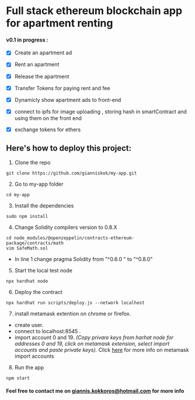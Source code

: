 # Full stack ethereum blockchain app for apartment renting 

#### v0.1 in progress  :

  - [x] Create an apartment ad 
  - [x] Rent an apartment
  - [x] Release the apartment
  - [x] Transfer Tokens for paying rent and fee 
  - [x] Dynamicly show apartment ads to front-end
  - [x] connect to ipfs for image uploading , storing hash in smartContract and using them on the front end 
  - [x] exchange tokens for ethers 



## __Here's how to deploy this project:__

1. Clone the repo
```shel
git clone https://github.com/gianniskok/my-app.git
```
2. Go to my-app folder
```shel
cd my-app
```
3. Install the dependencies
```shel
sudo npm install 
```

4. Change Solidity compilers version to 0.8.X
```shel
cd node_modules/@openzeppelin/contracts-ethereum-package/contracts/math 
vim SafeMath.sol
```

 - In line 1 change pragma Solidity from "^0.6.0 " to "^0.8.0"

5. Start the local test node
```shel
npx hardhat node
```
6. Deploy the contract
```shel
npx hardhat run scripts/deploy.js --network localhost
```

7. install metamask extention on chrome or firefox.
  - create user.
  - connect to localhost:8545 .
  - import account 0 and 19.
  _(Copy privare keys from harhat node for addresses 0 and 19, click on metamask extension, select import accounts and paste private keys)._
  Click [here](https://metamask.zendesk.com/hc/en-us/articles/360015489331-How-to-import-an-Account) for more info on metamask import accounts

8. Run the app
```shel
npm start
```


#### Feel free to contact me on giannis.kokkoros@hotmail.com for more info
